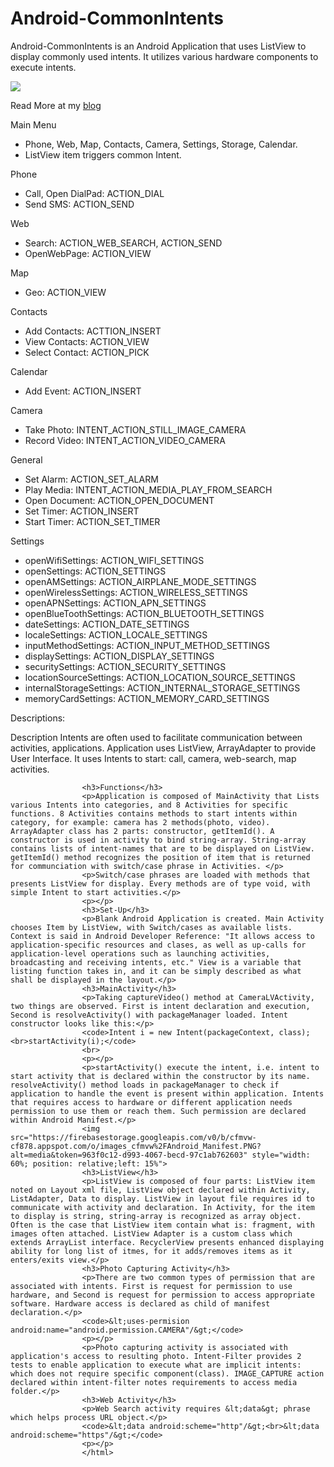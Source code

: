 # Android-CommonIntents

Android-CommonIntents is an Android Application that uses ListView to display commonly used intents.
It utilizes various hardware components to execute intents.

<img src="https://firebasestorage.googleapis.com/v0/b/cfmvw-cf878.appspot.com/o/GitHub%2Fintents_image.PNG?alt=media&token=ee082714-f2c9-494e-a19b-454f3e663ee0">

Read More at my <a href="https://cfmvw.com/Android_Application_tutorial.html">blog</a>

Main Menu
- Phone, Web, Map, Contacts, Camera, Settings, Storage, Calendar.
- ListView item triggers common Intent.

Phone
- Call, Open DialPad: ACTION_DIAL
- Send SMS: ACTION_SEND

Web
- Search: ACTION_WEB_SEARCH, ACTION_SEND
- OpenWebPage: ACTION_VIEW

Map
- Geo: ACTION_VIEW

Contacts
- Add Contacts: ACTTION_INSERT
- View Contacts: ACTION_VIEW
- Select Contact: ACTION_PICK

Calendar
- Add Event: ACTION_INSERT

Camera
- Take Photo: INTENT_ACTION_STILL_IMAGE_CAMERA
- Record Video: INTENT_ACTION_VIDEO_CAMERA

General
- Set Alarm: ACTION_SET_ALARM
- Play Media: INTENT_ACTION_MEDIA_PLAY_FROM_SEARCH
- Open Document: ACTION_OPEN_DOCUMENT
- Set Timer: ACTION_INSERT
- Start Timer: ACTION_SET_TIMER

Settings
- openWifiSettings:  ACTION_WIFI_SETTINGS
- openSettings:  ACTION_SETTINGS
- openAMSettings:  ACTION_AIRPLANE_MODE_SETTINGS
- openWirelessSettings:  ACTION_WIRELESS_SETTINGS
- openAPNSettings:  ACTION_APN_SETTINGS
- openBlueToothSettings:  ACTION_BLUETOOTH_SETTINGS
- dateSettings:  ACTION_DATE_SETTINGS
- localeSettings:  ACTION_LOCALE_SETTINGS
- inputMethodSettings:  ACTION_INPUT_METHOD_SETTINGS
- displaySettings:  ACTION_DISPLAY_SETTINGS
- securitySettings:  ACTION_SECURITY_SETTINGS
- locationSourceSettings:  ACTION_LOCATION_SOURCE_SETTINGS
- internalStorageSettings:  ACTION_INTERNAL_STORAGE_SETTINGS
- memoryCardSettings:  ACTION_MEMORY_CARD_SETTINGS

Descriptions:

 Description
Intents are often used to facilitate communication between activities, applications. Application uses ListView, ArrayAdapter to provide User Interface. It uses Intents to start: call, camera, web-search, map activities.

                    <h3>Functions</h3>
                    <p>Application is composed of MainActivity that Lists various Intents into categories, and 8 Activities for specific functions. 8 Activities contains methods to start intents within category, for example: camera has 2 methods(photo, video). ArrayAdapter class has 2 parts: constructor, getItemId(). A constructor is used in activity to bind string-array. String-array contains lists of intent-names that are to be displayed on ListView. getItemId() method recognizes the position of item that is returned for communciation with switch/case phrase in Activities. </p>
                    <p>Switch/case phrases are loaded with methods that presents ListView for display. Every methods are of type void, with simple Intent to start activities.</p>
                    <p></p>
                    <h3>Set-Up</h3>
                    <p>Blank Android Application is created. Main Activity chooses Item by ListView, with Switch/cases as available lists. Context is said in Android Developer Reference: "It allows access to application-specific resources and clases, as well as up-calls for application-level operations such as launching activities, broadcasting and receiving intents, etc." View is a variable that listing function takes in, and it can be simply described as what shall be displayed in the layout.</p>
                    <h3>MainActivity</h3>
                    <p>Taking captureVideo() method at CameraLVActivity, two things are observed. First is intent declaration and execution, Second is resolveActivity() with packageManager loaded. Intent constructor looks like this:</p>
                    <code>Intent i = new Intent(packageContext, class);<br>startActivity(i);</code>
                    <br>
                    <p></p>
                    <p>startActivity() execute the intent, i.e. intent to start activity that is declared within the constructor by its name. resolveActivity() method loads in packageManager to check if application to handle the event is present within application. Intents that requires access to hardware or different application needs permission to use them or reach them. Such permission are declared within Android Manifest.</p>
                    <img src="https://firebasestorage.googleapis.com/v0/b/cfmvw-cf878.appspot.com/o/images_cfmvw%2FAndroid_Manifest.PNG?alt=media&token=963f0c12-d993-4067-becd-97c1ab762603" style="width: 60%; position: relative;left: 15%">
                    <h3>ListView</h3>
                    <p>ListView is composed of four parts: ListView item noted on Layout xml file, ListView object declared within Activity, ListAdapter, Data to display. ListView in layout file requires id to communicate with activity and declaration. In Activity, for the item to display is string, string-array is recognized as array object. Often is the case that ListView item contain what is: fragment, with images often attached. ListView Adapter is a custom class which extends ArrayList interface. RecyclerView presents enhanced displaying ability for long list of itmes, for it adds/removes items as it enters/exits view.</p>
                    <h3>Photo Capturing Activity</h3>
                    <p>There are two common types of permission that are associated with intents. First is request for permission to use hardware, and Second is request for permission to access appropriate software. Hardware access is declared as child of manifest declaration.</p>
                    <code>&lt;uses-permision android:name="android.permission.CAMERA"/&gt;</code>
                    <p></p>
                    <p>Photo capturing activity is associated with application's access to resulting photo. Intent-Filter provides 2 tests to enable application to execute what are implicit intents: which does not require specific component(class). IMAGE_CAPTURE action declared within intent-filter notes requirements to access media folder.</p>
                    <h3>Web Activity</h3>
                    <p>Web Search activity requires &lt;data&gt; phrase which helps process URL object.</p>
                    <code>&lt;data android:scheme="http"/&gt;<br>&lt;data android:scheme="https"/&gt;</code>
                    <p></p>
                    </html>
